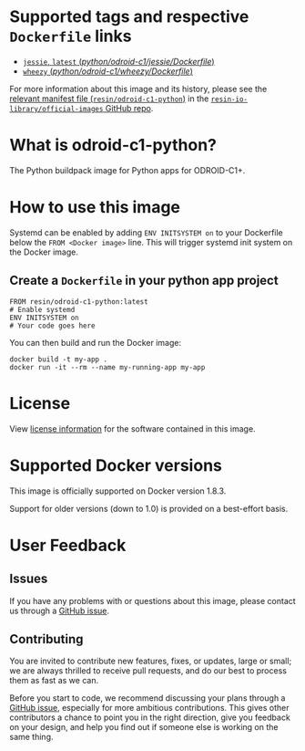 # Supported tags and respective `Dockerfile` links

-	[`jessie`, `latest` (*python/odroid-c1/jessie/Dockerfile*)](https://github.com/resin-io-library/base-images/blob/11b45b65c22c2965ee75e8a6a7b6ab8a1dab027b/python/odroid-c1/jessie/Dockerfile)
-	[`wheezy` (*python/odroid-c1/wheezy/Dockerfile*)](https://github.com/resin-io-library/base-images/blob/11b45b65c22c2965ee75e8a6a7b6ab8a1dab027b/python/odroid-c1/wheezy/Dockerfile)

For more information about this image and its history, please see the [relevant manifest file (`resin/odroid-c1-python`)](https://github.com/resin-io-library/official-images/blob/master/library/odroid-c1-python) in the [`resin-io-library/official-images` GitHub repo](https://github.com/resin-io-library/official-images).

# What is odroid-c1-python?

The Python buildpack image for Python apps for ODROID-C1+.

# How to use this image

Systemd can be enabled by adding `ENV INITSYSTEM on` to your Dockerfile below the `FROM <Docker image>` line. This will trigger systemd init system on the Docker image.

## Create a `Dockerfile` in your python app project

	FROM resin/odroid-c1-python:latest
	# Enable systemd
	ENV INITSYSTEM on
	# Your code goes here

You can then build and run the Docker image:

	docker build -t my-app .
	docker run -it --rm --name my-running-app my-app

# License

View [license information](https://docs.python.org/2/license.html) for the software contained in this image.

# Supported Docker versions

This image is officially supported on Docker version 1.8.3.

Support for older versions (down to 1.0) is provided on a best-effort basis.

# User Feedback

## Issues

If you have any problems with or questions about this image, please contact us through a [GitHub issue](https://github.com/resin-io-library/base-images/issues).

## Contributing

You are invited to contribute new features, fixes, or updates, large or small; we are always thrilled to receive pull requests, and do our best to process them as fast as we can.

Before you start to code, we recommend discussing your plans through a [GitHub issue](https://github.com/resin-io-library/base-images/issues), especially for more ambitious contributions. This gives other contributors a chance to point you in the right direction, give you feedback on your design, and help you find out if someone else is working on the same thing.
